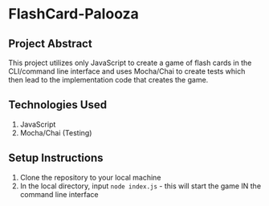 # FlashCard-Palooza

## Project Abstract

This project utilizes only JavaScript to create a game of flash cards in the CLI/command line interface and uses Mocha/Chai to create tests which then lead to the implementation code that creates the game.

<!-- (Insert Gif) -->

## Technologies Used

1. JavaScript
2. Mocha/Chai (Testing)

## Setup Instructions

1. Clone the repository to your local machine
2. In the local directory, input `node index.js` - this will start the game IN the command line interface